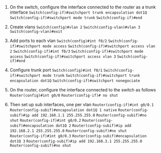 1.  On the switch, configure the interface connected to the router as a trunk interface
		`Switch(config-if)#switchport trunk encapsulation dot1Q`
		`Switch(config-if)#switchport mode trunk`
		`Switch(config-if)#end`

2.  Create vlans
		`Switch(config)#vlan 2`
		`Switch(config-vlan)#vlan 3`
		`Switch(config-vlan)#exit`

3.  Add ports to each vlan
		`Switch(config)#int f0/2`
		`Switch(config-if)#switchport mode access`
		`Switch(config-if)#switchport access vlan 2`
		`Switch(config-if)#int f0/3`
		`Switch(config-if)#switchport mode access`
		`Switch(config-if)#switchport access vlan 3`
		`Switch(config-if)#end`

4.  Configure trunk port
		`Switch(config)#int f0/1`
		`Switch(config-if)#switchport mode trunk`
		`Switch(config-if)#switchport trunk encapsulation dot1Q`
		`Switch(config-if)#switchport nonegociate`

5.  On the router, configure the interface connected to the switch as follows
		`Router(config)#int g0/0`
		`Router(config-if)# no shut`

6.  Then set up sub interfaces, one per vlan
		`Router(config-if)#int g0/0.1`
		`Router(config-subif)#encapsulation dot1Q 1 native`
		`Router(config-subif)#ip add 192.168.1.1 255.255.255.0`
		`Router(config-subif)#no shut`
		`Router(config-if)#int g0/0.2`
		`Router(config-subif)#encapsulation dot1Q 2`
		`Router(config-subif)#ip add 192.168.2.1 255.255.255.0`
		`Router(config-subif)#no shut`
		`Router(config-if)#int g0/0.3`
		`Router(config-subif)#encapsulation dot1Q 3`
		`Router(config-subif)#ip add 192.168.3.1 255.255.255.0`
		`Router(config-subif)#no shut`